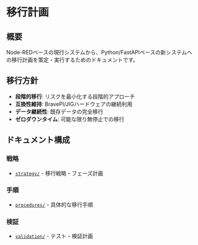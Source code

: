 # 移行計画

## 概要

Node-REDベースの現行システムから、Python/FastAPIベースの新システムへの移行計画を策定・実行するためのドキュメントです。

## 移行方針

- **段階的移行**: リスクを最小化する段階的アプローチ
- **互換性維持**: BravePI/JIGハードウェアの継続利用
- **データ継続性**: 既存データの完全移行
- **ゼロダウンタイム**: 可能な限り無停止での移行

## ドキュメント構成

### 戦略
- [`strategy/`](strategy/) - 移行戦略・フェーズ計画

### 手順
- [`procedures/`](procedures/) - 具体的な移行手順

### 検証
- [`validation/`](validation/) - テスト・検証計画